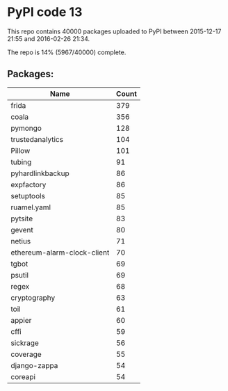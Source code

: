 # PyPI code 13

This repo contains 40000 packages uploaded to PyPI between 
2015-12-17 21:55 and 2016-02-26 21:34.

The repo is 14% (5967/40000) complete.

## Packages:

| Name  | Count |
| ----- | ----- |
| frida | 379 |
| coala | 356 |
| pymongo | 128 |
| trustedanalytics | 104 |
| Pillow | 101 |
| tubing | 91 |
| pyhardlinkbackup | 86 |
| expfactory | 86 |
| setuptools | 85 |
| ruamel.yaml | 85 |
| pytsite | 83 |
| gevent | 80 |
| netius | 71 |
| ethereum-alarm-clock-client | 70 |
| tgbot | 69 |
| psutil | 69 |
| regex | 68 |
| cryptography | 63 |
| toil | 61 |
| appier | 60 |
| cffi | 59 |
| sickrage | 56 |
| coverage | 55 |
| django-zappa | 54 |
| coreapi | 54 |


